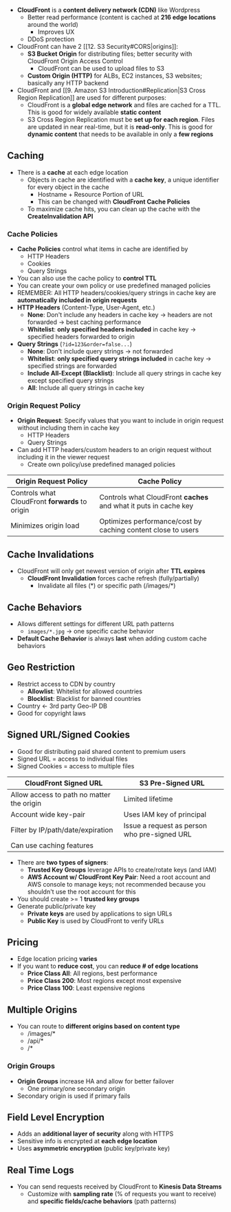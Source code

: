 - **CloudFront** is a **content delivery network (CDN)** like Wordpress
	- Better read performance (content is cached at **216 edge locations** around the world)
		- Improves UX
	- DDoS protection
- CloudFront can have 2 [[12. S3 Security#CORS|origins]]: 
	- **S3 Bucket Origin** for distributing files; better security with CloudFront Origin Access Control
		- CloudFront can be used to upload files to S3
	- **Custom Origin (HTTP)** for ALBs, EC2 instances, S3 websites; basically any HTTP backend
- CloudFront and [[9. Amazon S3 Introduction#Replication|S3 Cross Region Replication]] are used for different purposes: 
	- CloudFront is a **global edge network** and files are cached for a TTL. This is good for widely available **static content**
	- S3 Cross Region Replication must be **set up for each region**. Files are updated in near real-time, but it is **read-only**. This is good for **dynamic content** that needs to be available in only a **few regions**

## Caching

- There is a **cache** at each edge location
	- Objects in cache are identified with a **cache key**, a unique identifier for every object in the cache
		- Hostname + Resource Portion of URL
		- This can be changed with **CloudFront Cache Policies**
	- To maximize cache hits, you can clean up the cache with the **CreateInvalidation API**

### Cache Policies

- **Cache Policies** control what items in cache are identified by 
	- HTTP Headers
	- Cookies
	- Query Strings
- You can also use the cache policy to **control TTL**
- You can create your own policy or use predefined managed policies
- REMEMBER: All HTTP headers/cookies/query strings in cache key are **automatically included in origin requests**
- **HTTP Headers** (Content-Type, User-Agent, etc.)
	- **None**: Don't include any headers in cache key -> headers are not forwarded -> best caching performance
	- **Whitelist**: **only specified headers included** in cache key -> specified headers forwarded to origin 
- **Query Strings** (`?id=123&order=false...`)
	- **None**: Don't include query strings -> not forwarded
	- **Whitelist**: **only specified query strings included** in cache key -> specified strings are forwarded
	- **Include All-Except (Blacklist)**: Include all query strings in cache key except specified query strings 
	- **All**: Include all query strings in cache key
### Origin Request Policy 

- **Origin Request**: Specify values that you want to include in origin request without including them in cache key 
	- HTTP Headers
	- Query Strings
- Can add HTTP headers/custom headers to an origin request without including it in the viewer request
	- Create own policy/use predefined managed policies

| Origin Request Policy                           | Cache Policy                                                      |
| ----------------------------------------------- | ----------------------------------------------------------------- |
| Controls what CloudFront **forwards** to origin | Controls what CloudFront **caches** and what it puts in cache key |
| Minimizes origin load                           | Optimizes performance/cost by caching content close to users      |

## Cache Invalidations

- CloudFront will only get newest version of origin after **TTL expires**
	- **CloudFront Invalidation** forces cache refresh (fully/partially)
		- Invalidate all files (\*) or specific path (/images/\*)

## Cache Behaviors

- Allows different settings for different URL path patterns 
	- `images/*.jpg` -> one specific cache behavior
- **Default Cache Behavior** is always **last** when adding custom cache behaviors

## Geo Restriction 

- Restrict access to CDN by country
	- **Allowlist**: Whitelist for allowed countries
	- **Blocklist**: Blacklist for banned countries
- Country <- 3rd party Geo-IP DB
- Good for copyright laws

## Signed URL/Signed Cookies 

- Good for distributing paid shared content to premium users
- Signed URL = access to individual files
- Signed Cookies = access to multiple files 


| CloudFront Signed URL                     | S3 Pre-Signed URL                            |
| ----------------------------------------- | -------------------------------------------- |
| Allow access to path no matter the origin | Limited lifetime                             |
| Account wide key-pair                     | Uses IAM key of principal                    |
| Filter by IP/path/date/expiration         | Issue a request as person who pre-signed URL |
| Can use caching features                  |                                              |

- There are **two types of signers**:
	- **Trusted Key Groups** leverage APIs to create/rotate keys (and IAM)
	- **AWS Account w/ CloudFront Key Pair**: Need a root account and AWS console to manage keys; not recommended because you shouldn't use the root account for this
- You should create >= 1 **trusted key groups**
- Generate public/private key
	- **Private keys** are used by applications to sign URLs
	- **Public Key** is used by CloudFront to verify URLs

## Pricing

- Edge location pricing **varies**
- If you want to **reduce cost**, you can **reduce # of edge locations**
	- **Price Class All**: All regions, best performance
	- **Price Class 200**: Most regions except most expensive
	- **Price Class 100**: Least expensive regions

## Multiple Origins

- You can route to **different origins based on content type**
	- /images/* 
	- /api/* 
	- /* 

### Origin Groups

- **Origin Groups** increase HA and allow for better failover 
	- One primary/one secondary origin
- Secondary origin is used if primary fails

## Field Level Encryption

- Adds an **additional layer of security** along with HTTPS
- Sensitive info is encrypted at **each edge location**
- Uses **asymmetric encryption** (public key/private key)

## Real Time Logs

- You can send requests received by CloudFront to **Kinesis Data Streams**
	- Customize with **sampling rate** (\% of requests you want to receive) and **specific fields/cache behaviors** (path patterns)